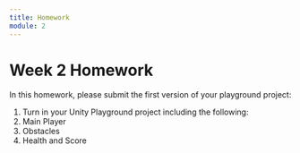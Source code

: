 ```yaml
---
title: Homework
module: 2
---
```


# Week 2 Homework

In this homework, please submit the first version of your playground project:

1. Turn in your Unity Playground project including the following:
2. Main Player
3. Obstacles
4. Health and Score